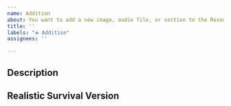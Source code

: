 ```yaml
---
name: Addition
about: You want to add a new image, audio file, or section to the Resource Pack?
title: ''
labels: "➕ Addition"
assignees: ''

---
```


## Description
<!-- Explain what you think should be added to the Resource Pack -->

## Realistic Survival Version
<!-- What Version of Realistic Survival are you using? -->
